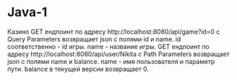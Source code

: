 # Java-1
Казино
GET ендпоинт по адресу http://localhost:8080/api/game?id=0 с Query Parameters возвращает json
с полями id и name. id соответственно - id игры. name - название игры.
GET ендпоинт по адресу http://localhost:8080/api/user/Nikita c Path Parameters возвращает json
с полями name и balance. name - имя пользователя и параметр пути. balance в текущей версии
возвращает 0.